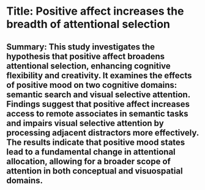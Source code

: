 # Title: Positive affect increases the breadth of attentional selection

## Summary: This study investigates the hypothesis that positive affect broadens attentional selection, enhancing cognitive flexibility and creativity. It examines the effects of positive mood on two cognitive domains: semantic search and visual selective attention. Findings suggest that positive affect increases access to remote associates in semantic tasks and impairs visual selective attention by processing adjacent distractors more effectively. The results indicate that positive mood states lead to a fundamental change in attentional allocation, allowing for a broader scope of attention in both conceptual and visuospatial domains.